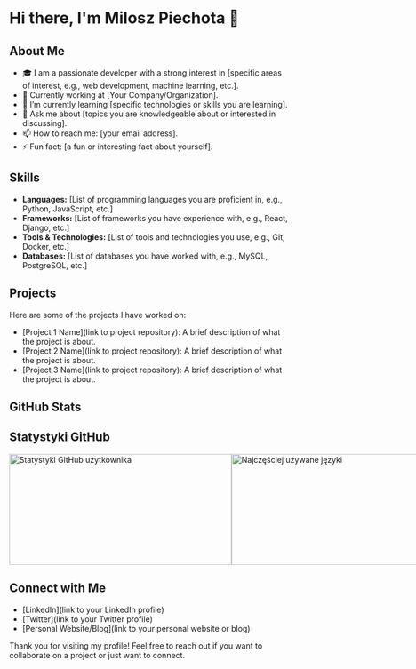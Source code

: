 # Hi there, I'm Milosz Piechota 👋

## About Me

- 🎓 I am a passionate developer with a strong interest in [specific areas of interest, e.g., web development, machine learning, etc.].
- 💼 Currently working at [Your Company/Organization].
- 🌱 I’m currently learning [specific technologies or skills you are learning].
- 💬 Ask me about [topics you are knowledgeable about or interested in discussing].
- 📫 How to reach me: [your email address].
- ⚡ Fun fact: [a fun or interesting fact about yourself].

## Skills

- **Languages:** [List of programming languages you are proficient in, e.g., Python, JavaScript, etc.]
- **Frameworks:** [List of frameworks you have experience with, e.g., React, Django, etc.]
- **Tools & Technologies:** [List of tools and technologies you use, e.g., Git, Docker, etc.]
- **Databases:** [List of databases you have worked with, e.g., MySQL, PostgreSQL, etc.]

## Projects

Here are some of the projects I have worked on:

- [Project 1 Name](link to project repository): A brief description of what the project is about.
- [Project 2 Name](link to project repository): A brief description of what the project is about.
- [Project 3 Name](link to project repository): A brief description of what the project is about.

## GitHub Stats

## Statystyki GitHub

<div style="display: flex; justify-content: space-between;">
  <img src="https://github-readme-stats.vercel.app/api?username=miloszpiechota&show_icons=true&theme=gotham&cache_seconds=86400" alt="Statystyki GitHub użytkownika" width="400" height="200" />
  <img src="https://github-readme-stats.vercel.app/api/top-langs/?username=miloszpiechota&layout=compact&theme=gotham&cache_seconds=86400" alt="Najczęściej używane języki" width="400" height="200" />
</div>



## Connect with Me

- [LinkedIn](link to your LinkedIn profile)
- [Twitter](link to your Twitter profile)
- [Personal Website/Blog](link to your personal website or blog)

Thank you for visiting my profile! Feel free to reach out if you want to collaborate on a project or just want to connect.
